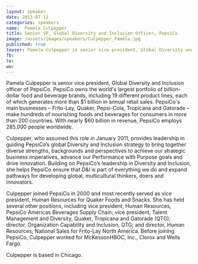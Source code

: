 ```yaml
---
layout: speaker
date: 2013-07-11
categories: speakers
name:  Pamela Culpepper
title: Senior VP, Global Diversity and Inclusion Officer, PepsiCo
image: /assets/images/speakers/Culpepper_Pamela.jpg
published: true
teaser: Pamela Culpepper is senior vice president, Global Diversity and Inclusion officer of PepsiCo. PepsiCo owns the world's largest portfolio of billion-dollar food and beverage brands, including 19 different product lines, each of which generates more than $1 billion in annual retail sales.
fb:
tw: 
ww:
---
```


Pamela Culpepper is senior vice president, Global Diversity and Inclusion officer of PepsiCo. PepsiCo owns the world's largest portfolio of billion-dollar food and beverage brands, including 19 different product lines, each of which generates more than $1 billion in annual retail sales. PepsiCo's main businesses – Frito-Lay, Quaker, Pepsi-Cola, Tropicana and Gatorade – make hundreds of nourishing foods and beverages for consumers in more than 200 countries. With nearly $60 billion in revenue, PepsiCo employs 285,000 people worldwide.

Culpepper, who assumed this role in January 2011, provides leadership in guiding PepsiCo’s global Diversity and Inclusion strategy to bring together diverse strengths, backgrounds and perspectives to achieve our strategic business imperatives, advance our Performance with Purpose goals and drive innovation. Building on PepsiCo’s leadership in Diversity and Inclusion, she helps PepsiCo ensure that D&I is part of everything we do and expand pathways for developing global, multicultural thinkers, doers and innovators.

Culpepper joined PepsiCo in 2000 and most recently served as vice president, Human Resources for Quaker Foods and Snacks. She has held several other positions, including vice president, Human Resources, PepsiCo Americas Beverages Supply Chain; vice president, Talent Management and Diversity, Quaker, Tropicana and Gatorade (QTG); director, Organization Capability and Inclusion, QTG; and director, Human Resources, National Sales for Frito-Lay North America. 
Before joining PepsiCo, Culpepper worked for McKessonHBOC, Inc., Clorox and Wells Fargo. 

Culpepper is based in Chicago.
